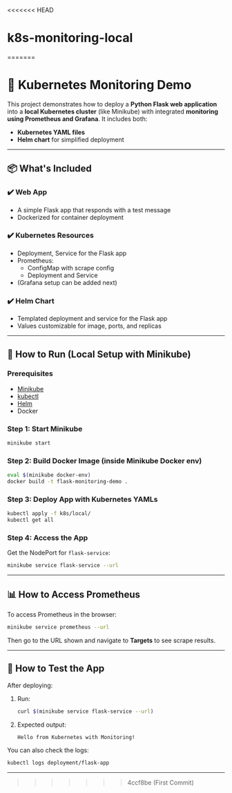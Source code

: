 <<<<<<< HEAD
# k8s-monitoring-local
=======
# 🧭 Kubernetes Monitoring Demo

This project demonstrates how to deploy a **Python Flask web application** into a **local Kubernetes cluster** (like Minikube) with integrated **monitoring using Prometheus and Grafana**. It includes both:

- **Kubernetes YAML files**
- **Helm chart** for simplified deployment

---

## 📦 What's Included

### ✔️ Web App
- A simple Flask app that responds with a test message
- Dockerized for container deployment

### ✔️ Kubernetes Resources
- Deployment, Service for the Flask app
- Prometheus:
  - ConfigMap with scrape config
  - Deployment and Service
- (Grafana setup can be added next)

### ✔️ Helm Chart
- Templated deployment and service for the Flask app
- Values customizable for image, ports, and replicas

---

## 🚀 How to Run (Local Setup with Minikube)

### Prerequisites
- [Minikube](https://minikube.sigs.k8s.io/docs/start/)
- [kubectl](https://kubernetes.io/docs/tasks/tools/)
- [Helm](https://helm.sh/)
- Docker

### Step 1: Start Minikube
```bash
minikube start
```

### Step 2: Build Docker Image (inside Minikube Docker env)
```bash
eval $(minikube docker-env)
docker build -t flask-monitoring-demo .
```

### Step 3: Deploy App with Kubernetes YAMLs
```bash
kubectl apply -f k8s/local/
kubectl get all
```

### Step 4: Access the App
Get the NodePort for `flask-service`:
```bash
minikube service flask-service --url
```

---

## 📊 How to Access Prometheus

To access Prometheus in the browser:
```bash
minikube service prometheus --url
```

Then go to the URL shown and navigate to **Targets** to see scrape results.

---

## 🧪 How to Test the App

After deploying:
1. Run:
   ```bash
   curl $(minikube service flask-service --url)
   ```
2. Expected output:
   ```
   Hello from Kubernetes with Monitoring!
   ```

You can also check the logs:
```bash
kubectl logs deployment/flask-app
```

---
>>>>>>> 4ccf8be (First Commit)
